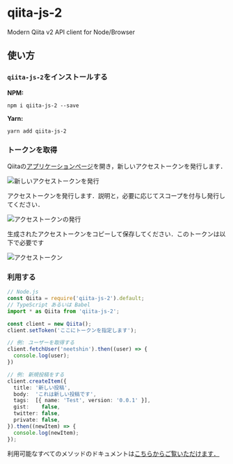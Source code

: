 # qiita-js-2
Modern Qiita v2 API client for Node/Browser

## 使い方
### `qiita-js-2`をインストールする

**NPM:**
```
npm i qiita-js-2 --save
```

**Yarn:**
```
yarn add qiita-js-2
```

### トークンを取得
Qiitaの[アプリケーションページ](https://qiita.com/settings/applications)を開き，新しいアクセストークンを発行します．

![新しいアクセストークンを発行](https://i.imgur.com/LPtgosR.png)

アクセストークンを発行します．説明と，必要に応じてスコープを付与し発行してください．

![アクセストークンの発行](https://i.imgur.com/7yxJWmw.png)

生成されたアクセストークンをコピーして保存してください．このトークンは以下で必要です

![アクセストークン](https://i.imgur.com/l6V6qmg.png)

### 利用する
```ts
// Node.js
const Qiita = require('qiita-js-2').default;
// TypeScript あるいは Babel
import * as Qiita from 'qiita-js-2';

const client = new Qiita();
client.setToken('ここにトークンを指定します');

// 例: ユーザーを取得する
client.fetchUser('neetshin').then((user) => {
  console.log(user);
})

// 例: 新規投稿をする
client.createItem({
  title: '新しい投稿',
  body:  'これは新しい投稿です',
  tags:  [{ name: 'Test', version: '0.0.1' }],
  gist:    false,
  twitter: false,
  private: false,
}).then((newItem) => {
  console.log(newItem);
});
```

利用可能なすべてのメソッドのドキュメントは[こちらからご覧いただけます．](https://neet.github.io/qiita-js-2/classes/_qiita_.qiita.html)
